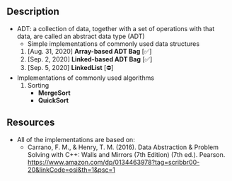 ## Description 
- ADT: a collection of data, together with a set of operations with that data, are called an abstract data type (ADT)
	- Simple implementations of commonly used data structures 
  	 1. [Aug. 31, 2020] **Array-based ADT Bag**  [:white_check_mark:]
  	 2. [Sep. 2,  2020] **Linked-based ADT Bag** [:white_check_mark:]
  	 3. [Sep. 5,  2020] **LinkedList** 		  [:no_entry:]
- Implementations of commonly used algorithms
	1. Sorting
		- **MergeSort**
		- **QuickSort**

## Resources
- All of the implementations are based on:
  - Carrano, F. M., & Henry, T. M. (2016). Data Abstraction & Problem Solving with C++: Walls and Mirrors (7th Edition) (7th ed.). Pearson.          https://www.amazon.com/dp/0134463978?tag=scribbr00-20&linkCode=osi&th=1&psc=1
